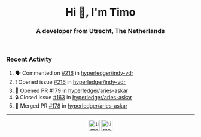 <h1 align="center">Hi 👋, I'm Timo</h1>
<h3 align="center">A developer from Utrecht, The Netherlands</h3>
<br/>
<!-- https://github.com/rahuldkjain/github-profile-readme-generator --!>

<!--  <p align="left"><img src="https://github-readme-stats.vercel.app/api?username=timoglastra&show_icons=true&count_private=true&" alt="timoglastra" /></p> --!>

<!--
Github language stats
<p align="left"><img src="https://github-readme-stats.vercel.app/api/top-langs/?username=timoglastra&layout=compact" alt="timoglastra" /><p>
-->

<!-- Codestats language stats -->
<!-- <p align="left"><img src="https://codestats-readme.vercel.app/api/top-langs/?username=timoglastra&layout=compact&language_count=12" alt="timoglastra" /><p>    --!>
  
<h3>Recent Activity</h3>

<!--START_SECTION:activity-->
1. 🗣 Commented on [#216](https://github.com/hyperledger/indy-vdr/issues/216#issuecomment-1719437086) in [hyperledger/indy-vdr](https://github.com/hyperledger/indy-vdr)
2. ❗ Opened issue [#216](https://github.com/hyperledger/indy-vdr/issues/216) in [hyperledger/indy-vdr](https://github.com/hyperledger/indy-vdr)
3. 💪 Opened PR [#179](https://github.com/hyperledger/aries-askar/pull/179) in [hyperledger/aries-askar](https://github.com/hyperledger/aries-askar)
4. 🔒 Closed issue [#163](https://github.com/hyperledger/aries-askar/issues/163) in [hyperledger/aries-askar](https://github.com/hyperledger/aries-askar)
5. 🎉 Merged PR [#178](https://github.com/hyperledger/aries-askar/pull/178) in [hyperledger/aries-askar](https://github.com/hyperledger/aries-askar)
<!--END_SECTION:activity-->

---

<p align="center">
<a href="https://twitter.com/timoglastra" target="blank"><img align="center" src="https://cdn.jsdelivr.net/npm/simple-icons@3.0.1/icons/twitter.svg" alt="timoglastra" height="30" width="30" /></a>
<a href="https://linkedin.com/in/timoglastra" target="blank"><img align="center" src="https://cdn.jsdelivr.net/npm/simple-icons@3.0.1/icons/linkedin.svg" alt="timoglastra" height="30" width="30" /></a>
</p>



